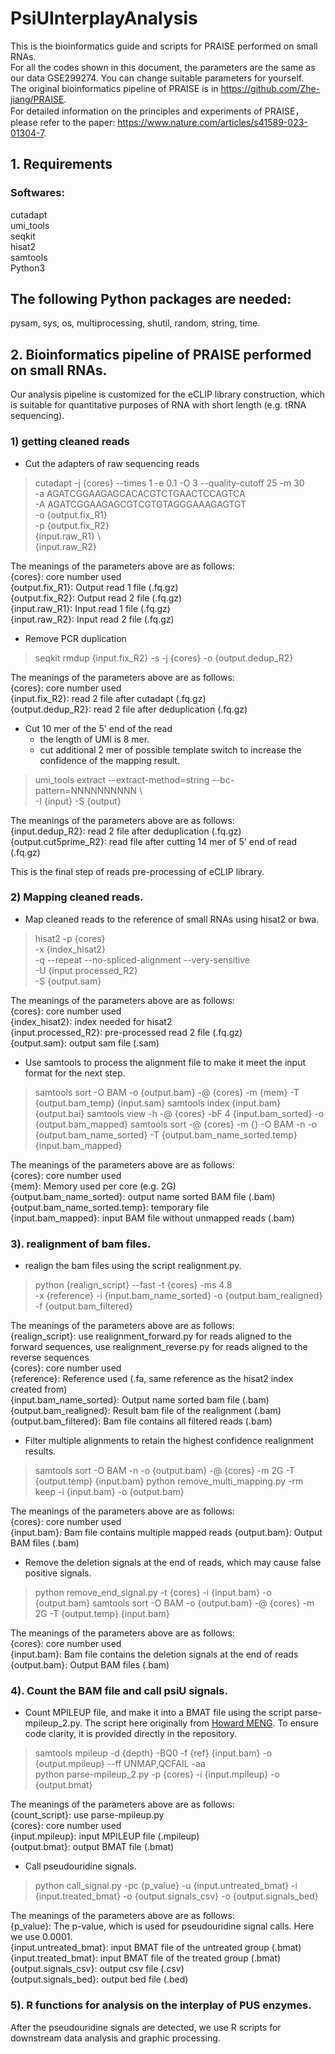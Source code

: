# PsiUInterplayAnalysis

This is the bioinformatics guide and scripts for PRAISE performed on small RNAs.   
For all the codes shown in this document, the parameters are the same as our data GSE299274. You can change suitable parameters for yourself.  
The original bioinformatics pipeline of PRAISE is in https://github.com/Zhe-jiang/PRAISE.  
For detailed information on the principles and experiments of PRAISE， please refer to the paper: https://www.nature.com/articles/s41589-023-01304-7.

## 1. Requirements
### Softwares:
cutadapt  
umi_tools  
seqkit  
hisat2  
samtools  
Python3  
## The following Python packages are needed:  
pysam, sys, os, multiprocessing, shutil, random, string, time.

## 2. Bioinformatics pipeline of PRAISE performed on small RNAs.
Our analysis pipeline is customized for the eCLIP library construction, which is suitable for quantitative purposes of RNA with short length (e.g. tRNA sequencing).

### 1) getting cleaned reads
- Cut the adapters of raw sequencing reads
> cutadapt -j {cores} --times 1 -e 0.1 -O 3 --quality-cutoff 25 -m 30 \
> -a AGATCGGAAGAGCACACGTCTGAACTCCAGTCA \
> -A AGATCGGAAGAGCGTCGTGTAGGGAAAGAGTGT \
> -o {output.fix_R1} \
> -p {output.fix_R2} \
> {input.raw_R1} \  
> {input.raw_R2}
  
The meanings of the parameters above are as follows:  
{cores}: core number used  
{output.fix_R1}: Output read 1 file (.fq.gz)  
{output.fix_R2}: Output read 2 file (.fq.gz)  
{input.raw_R1}: Input read 1 file (.fq.gz)  
{input.raw_R2}: Input read 2 file (.fq.gz)  

- Remove PCR duplication
> seqkit rmdup {input.fix_R2} -s -j {cores} -o {output.dedup_R2}  
  
The meanings of the parameters above are as follows:  
{cores}: core number used  
{input.fix_R2}: read 2 file after cutadapt (.fq.gz)  
{output.dedup_R2}:  read 2 file after deduplication (.fq.gz)  

- Cut 10 mer of the 5' end of the read
  + the length of UMI is 8 mer.
  + cut additional 2 mer of possible template switch to increase the confidence of the mapping result.
> umi_tools extract --extract-method=string --bc-pattern=NNNNNNNNNN \  
> -I {input} -S {output}
  
The meanings of the parameters above are as follows:  
{input.dedup_R2}: read 2 file after deduplication (.fq.gz)  
{output.cut5prime_R2}: read file after cutting 14 mer of 5' end of read (.fq.gz)   

This is the final step of reads pre-processing of eCLIP library.

### 2) Mapping cleaned reads.
- Map cleaned reads to the reference of small RNAs using hisat2 or bwa.
> hisat2 -p {cores} \
> -x {index_hisat2} \
> -q --repeat --no-spliced-alignment --very-sensitive \
> -U {input.processed_R2} \
> -S {output.sam}  

The meanings of the parameters above are as follows:  
{cores}: core number used  
{index_hisat2}: index needed for hisat2  
{input.processed_R2}: pre-processed read 2 file (.fq.gz)  
{output.sam}: output sam file (.sam)  

- Use samtools to process the alignment file to make it meet the input format for the next step.
> samtools sort -O BAM -o {output.bam} -@ {cores} -m {mem} -T {output.bam_temp} {input.sam}
> samtools index {input.bam} {output.bai}
> samtools view -h -@ {cores} -bF 4 {input.bam_sorted} -o {output.bam_mapped}
> samtools sort -@ {cores} -m {} -O BAM -n -o {output.bam_name_sorted} -T {output.bam_name_sorted.temp} {input.bam_mapped}

The meanings of the parameters above are as follows:  
{cores}: core number used  
{mem}: Memory used per core (e.g. 2G)  
{output.bam_name_sorted}: output name sorted BAM file (.bam)  
{output.bam_name_sorted.temp}: temporary file  
{input.bam_mapped}: input BAM file without unmapped reads (.bam)  

### 3). realignment of bam files.
- realign the bam files using the script realignment.py.
> python {realign_script} --fast -t {cores} -ms 4.8 \
> -x {reference} -i {input.bam_name_sorted} -o {output.bam_realigned} -f {output.bam_filtered}

The meanings of the parameters above are as follows:   
{realign_script}: use realignment_forward.py for reads aligned to the forward sequences, use realignment_reverse.py for reads aligned to the reverse sequences  
{cores}: core number used  
{reference}: Reference used (.fa, same reference as the hisat2 index created from)  
{input.bam_name_sorted}: Output name sorted bam file (.bam)  
{output.bam_realigned}: Result bam file of the realignment (.bam)  
{output.bam_filtered}: Bam file contains all filtered reads (.bam)  

- Filter multiple alignments to retain the highest confidence realignment results.
> samtools sort -O BAM -n -o {output.bam} -@ {cores} -m 2G -T {output.temp} {input.bam}
> python remove_multi_mapping.py -rm keep -i {input.bam} -o {output.bam}

The meanings of the parameters above are as follows:   
{cores}: core number used  
{input.bam}: Bam file contains multiple mapped reads
{output.bam}: Output BAM files (.bam)

- Remove the deletion signals at the end of reads, which may cause false positive signals.
> python remove_end_signal.py -t {cores} -i {input.bam} -o {output.bam}
> samtools sort -O BAM -o {output.bam} -@ {cores} -m 2G -T {output.temp} {input.bam}

The meanings of the parameters above are as follows:  
{cores}: core number used  
{input.bam}: Bam file contains the deletion signals at the end of reads
{output.bam}: Output BAM files (.bam)

### 4). Count the BAM file and call psiU signals.

- Count MPILEUP file, and make it into a BMAT file using the script parse-mpileup_2.py. The script here originally from [Howard MENG](https://github.com/MengHoward). To ensure code clarity, it is provided directly in the repository.  
> samtools mpileup -d {depth} -BQ0 -f {ref} {input.bam} -o {output.mpileup} --ff UNMAP,QCFAIL -aa  
> python parse-mpileup_2.py -p {cores} -i {input.mpileup} -o {output.bmat}  

The meanings of the parameters above are as follows:   
{count_script}: use parse-mpileup.py  
{cores}: core number used  
{input.mpileup}: input MPILEUP file (.mpileup)  
{output.bmat}: output BMAT file (.bmat)  

- Call pseudouridine signals.
> python call_signal.py -pc {p_value} -u {input.untreated_bmat} -i {input.treated_bmat} -o {output.signals_csv} -o {output.signals_bed}

The meanings of the parameters above are as follows:  
{p_value}: The p-value, which is used for pseudouridine signal calls. Here we use 0.0001.  
{input.untreated_bmat}: input BMAT file of the untreated group (.bmat)  
{input.treated_bmat}: input BMAT file of the treated group (.bmat)  
{output.signals_csv}: output csv file (.csv)  
{output.signals_bed}: output bed file (.bed)  

### 5). R functions for analysis on the interplay of PUS enzymes.
After the pseudouridine signals are detected, we use R scripts for downstream data analysis and graphic processing.






